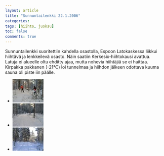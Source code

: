 ```yaml
---
layout: article
title: "Sunnuntailenkki 22.1.2006"
categories:
tags: [hiihto, juoksu]
toc: false
comments: true
---
```


Sunnuntailenkki suoritettiin kahdella osastolla, Espoon Latokaskessa
liikkui hiihtävä ja lenkkeilevä osasto. Näin saatiin
Kerkesix-hiihtokausi avattua. Latuja ei alueelle oltu ehditty ajaa,
mutta nohevia hiihtäjiä se ei haittaa. Kirpakka pakkanen (-21°C) loi
tunnelmaa ja hiihdon jälkeen odottava kuuma sauna oli piste iin päälle.

<div class="th-grid image-gallery" markdown="1">

- [![](/images/sunnuntailenkki-22.1.2006/Thumbnails/peruskuntosl20060122_01b.jpg)](/images/sunnuntailenkki-22.1.2006/peruskuntosl20060122_01b.jpg)
- [![](/images/sunnuntailenkki-22.1.2006/Thumbnails/peruskuntosl20060122_02b.jpg)](/images/sunnuntailenkki-22.1.2006/peruskuntosl20060122_02b.jpg)
- [![](/images/sunnuntailenkki-22.1.2006/Thumbnails/peruskuntosl20060122_03b.jpg)](/images/sunnuntailenkki-22.1.2006/peruskuntosl20060122_03b.jpg)

</div>
